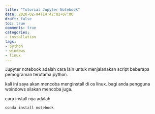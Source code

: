 ```yaml
---
title: "Tutorial Jupyter Notebook"
date: 2020-02-04T14:42:01+07:00
draft: false
toc: true
comments: true
categories:
- installation
tags:
- python
- windows
- linux
---
```


Jupyter notebook adalah cara lain untuk menjalanakan script beberapa pemograman terutama python.

kali ini saya akan mencoba menginstall di os linux. bagi anda pengguna woindows silakan mencoba juga.

cara install nya adalah

	conda install notebook


